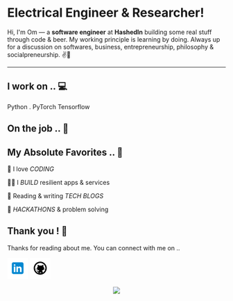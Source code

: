 <!-- Don't remove this --- https://github.com/iliasprc -->

<!-- links to social media icons -->
<!-- no need to change these -->

<!-- icons  -->

[1.1]: https://github.com/iliasprc/iliasprc/blob/master/assets/icons/icons8-linkedin-48.png (linkedin icon with padding)
[2.1]: https://github.com/iliasprc/iliasprc/blob/master/assets/icons/icons8-github-48.png (github icon with padding)
[3.1]: https://github.com/oiliasprc/iliasprc/blob/master/assets/icons/icons8-twitter-48.png (twitter icon with padding)
[4.1]: https://github.com/iliasprc/iliasprc/blob/master/assets/icons/icons8-medium-new-48.png (medium icon with padding)
[5.1]: https://github.com/iliasprc/iliasprc/blob/master/assets/icons/icons8-stack-overflow-48.png (stackoverflow icon with padding)
[6.1]: https://github.com/iliasprc/iliasprc/blob/master/assets/icons/icons8-dev-48.png (dev icon with padding)

<!-- links to my social media accounts -->

[1]: https://www.linkedin.com/in/ilias-papastratis-16819412a/
[2]: https://github.com/iliasprc
[3]: ''
[4]: ''
[5]: ''
[6]: http://dev.to/ombharatiya

<!-- Don't remove this --- https://github.com/iliasprc -->




<!-- section - intro -->
<!--#### **SDE** @ **HashedIn | Microsoft | ISRO** -->

# Electrical Engineer & Researcher!


Hi, I'm Om — a **software engineer** at **HashedIn** building some real stuff through code & beer. My working principle is learning by doing. Always up for a discussion on  softwares, business, entrepreneurship, philosophy & socialpreneurship. ✌💖

<!-- section - intro -->

<!-- section - social media icons -->
<!--
[![linkedin iliasprc][1.1]][1]
[![github iliasprc][2.1]][2]
[![twitter iliasprc][3.1]][3]
[![medium iliasprc][4.1]][4]
[![stackoverflow iliasprc][5.1]][5]
[![dev to iliasprc][6.1]][6]
-->
<!-- section - social media icons -->

 ---

<!-- section - skills -->

## I work on .. 💻


Python . PyTorch Tensorflow

<!-- section - skills -->

<!-- section - job details -->

## On the job .. 💯
<!--
> Software Engineer - [**HashedIn**](https://hashedin.com)  ⭐

> Microsoft Student Partner & AI Rockstar - [**Microsoft**](https://studentambassadors.microsoft.com/en-us)

> Research & Development Engineer Intern - [**ISRO**](https://www.isro.gov.in)

-->
<!-- section - job details -->


<!-- section - interests -->

## My Absolute Favorites .. 💖

🦄 I love _CODING_

👨‍💻 I _BUILD_ resilient apps & services

📰 Reading & writing _TECH BLOGS_

🍕 _HACKATHONS_ & problem solving

<!-- section - interests -->

<!-- section - blogs -->
<!--
## Check my blogs & posts .. ✨

- [Building GitHub Profile using README.md](https://medium.com/@ombharatiya/building-github-profile-using-readme-md-ombharatiya-8d7663e8456b)

- [When to choose NoSQL over SQL?](https://dev.to/ombharatiya/when-to-choose-nosql-over-sql-536p)

- [Dockerize Django PostgreSQL — Simple Set-Up using Docker Compose](https://medium.com/@ombharatiya/dockerize-django-postgresql-simple-docker-compose-set-up-ombharatiya-13026aa142c3)

- [Failure Story behind the Demo-2 launch mission of SpaceX cc Elon Musk](https://www.linkedin.com/posts/activity-6672761818504679424-y1Cf)

- [Lightsabers Problem - Hashing](https://medium.com/@ombharatiya/lightsabers-problem-hashing-programming-in-c-b546c6f5331a)

- [Why Java in the name of JavaScript](https://www.linkedin.com/posts/activity-6674171656325468160-u48L)

- [₹ 1.5 Crore worth resources to students by GitHub](https://www.linkedin.com/posts/activity-6669904120138350592-U1wQ)

- [Heros of Chandrayaan-2 Launch Mission ISRO](https://www.linkedin.com/posts/activity-6559739007759151104-jbOu)

- [A blog on Microsoft AI bot Ruuh](https://medium.com/datadriveninvestor/can-an-ai-bot-be-my-girlfriend-a-blog-on-our-desi-ai-chatbot-ruuh-39b9c98c93a1)
-->
<!-- section - blogs -->





## Thank you ! 🙏

Thanks for reading about me. You can connect with me on ..

<!-- section - social media icons -->

[![linkedin iliasprc][1.1]][1]
[![github iliasprc][2.1]][2]
<!--[![twitter iliasprc][3.1]][3]
[![medium iliasprc][4.1]][4]
[![stackoverflow iliasprc][5.1]][5]
[![dev to iliasprc][6.1]][6]-->

<!-- section - social media icons -->

<p align='center'>
<img align='center' src="https://visitor-badge.glitch.me/badge?page_id=iliasprc.visitor-badge">
 <p/>
